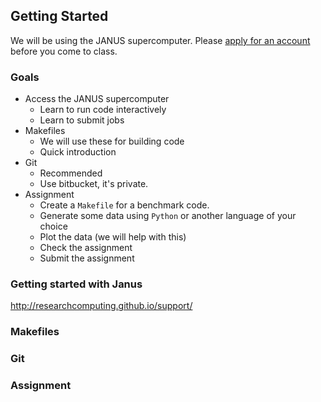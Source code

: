## Getting Started

We will be using the JANUS supercomputer.
Please [apply for an account](https://www.rc.colorado.edu/accountrequest) before you come to class.

### Goals

- Access the JANUS supercomputer
  - Learn to run code interactively
  - Learn to submit jobs
- Makefiles
  - We will use these for building code
  - Quick introduction
- Git
  - Recommended
  - Use bitbucket, it's private.
- Assignment
  - Create a `Makefile` for a benchmark code.
  - Generate some data using `Python` or another language of your choice
  - Plot the data (we will help with this)
  - Check the assignment 
  - Submit the assignment

### Getting started with Janus

http://researchcomputing.github.io/support/

### Makefiles

### Git

### Assignment



